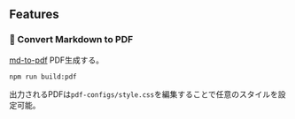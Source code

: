 ## Features

### 📝 Convert Markdown to PDF

[md-to-pdf](https://www.npmjs.com/package/md-to-pdf) PDF生成する。

```
npm run build:pdf
```

出力されるPDFは`pdf-configs/style.css`を編集することで任意のスタイルを設定可能。